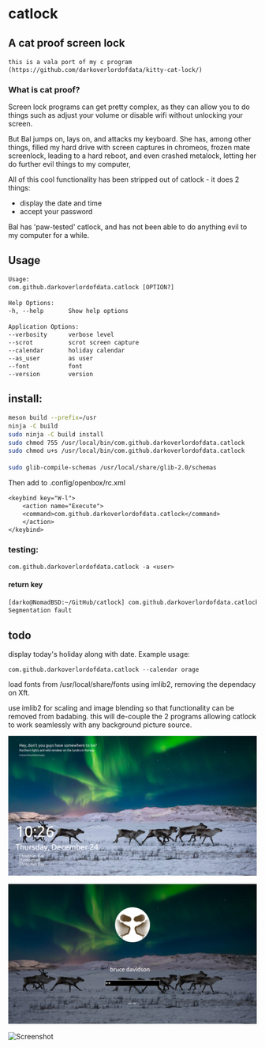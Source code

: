 # catlock

## A cat proof screen lock 

    this is a vala port of my c program (https://github.com/darkoverlordofdata/kitty-cat-lock/)


###  What is cat proof?

Screen lock programs can get pretty complex, as they can allow you to do things such as adjust your volume or disable wifi without unlocking your screen.

But Bal jumps on, lays on, and attacks my keyboard. She has, among other things, filled my hard drive with screen captures in chromeos, frozen mate screenlock, leading to a hard reboot, and even crashed metalock, letting her do further evil things to my computer,

All of this cool functionality has been stripped out of catlock - it does 2 things:

* display the date and time
* accept your password

Bal has 'paw-tested' catlock, and has not been able to do anything evil to my computer for a while.


## Usage
    Usage:
    com.github.darkoverlordofdata.catlock [OPTION?]

    Help Options:
    -h, --help       Show help options

    Application Options:
    --verbosity      verbose level
    --scrot          scrot screen capture
    --calendar       holiday calendar
    --as_user        as user
    --font           font
    --version        version


## install:

```bash
meson build --prefix=/usr
ninja -C build
sudo ninja -C build install
sudo chmod 755 /usr/local/bin/com.github.darkoverlordofdata.catlock
sudo chmod u+s /usr/local/bin/com.github.darkoverlordofdata.catlock

sudo glib-compile-schemas /usr/local/share/glib-2.0/schemas

```

Then add to .config/openbox/rc.xml
```
<keybind key="W-l">
    <action name="Execute">
    <command>com.github.darkoverlordofdata.catlock</command>
    </action>
</keybind>
```

### testing: 

    com.github.darkoverlordofdata.catlock -a <user>

#### return key
```bash
[darko@NomadBSD:~/GitHub/catlock] com.github.darkoverlordofdata.catlock
Segmentation fault
```

## todo

display today's holiday along with date. Example usage:

    com.github.darkoverlordofdata.catlock --calendar orage

load fonts from /usr/local/share/fonts using imlib2, removing the dependacy on Xft.

use imlib2 for scaling and image blending so that functionality can be removed from badabing.
this will de-couple the 2 programs allowing catlock to work seamlessly with any background picture source.


![Screenshot](https://github.com/darkoverlordofdata/catlock/raw/master/assets/0.png "Screenshot")

![Screenshot](https://github.com/darkoverlordofdata/catlock/raw/master/assets/1.png "Screenshot")

![Screenshot](https://github.com/darkoverlordofdata/catlock/raw/master/assets/2.png "Screenshot")


